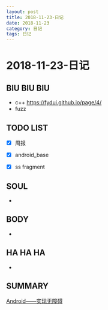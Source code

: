```yaml
---
layout: post
title: 2018-11-23-日记
date: 2018-11-23
category: 日记
tags: 日记
---
```

# 2018-11-23-日记
## BIU BIU BIU
- c++ https://fydui.github.io/page/4/
- fuzz
 
## TODO LIST
- [x] 周报
- [x] android_base
- [x] ss fragment

 
 
## SOUL
- 
 
## BODY
- 
 
## HA HA HA
- 
 
## SUMMARY
[Android——实现无障碍](https://blog.csdn.net/heyc861221/article/details/51939486)
 

